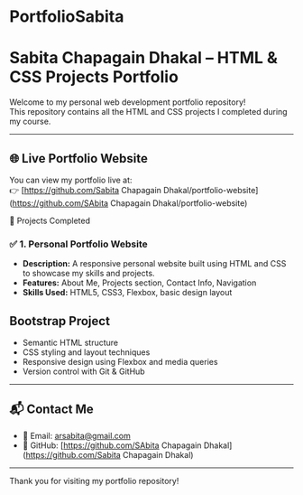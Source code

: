 # PortfolioSabita
# Sabita Chapagain Dhakal – HTML & CSS Projects Portfolio

Welcome to my personal web development portfolio repository!  
This repository contains all the HTML and CSS projects I completed during my course.

---

## 🌐 Live Portfolio Website

You can view my portfolio live at:  
👉 [https://github.com/Sabita Chapagain Dhakal/portfolio-website](https://github.com/SAbita Chapagain Dhakal/portfolio-website)  

 📁 Projects Completed

### ✅ 1. Personal Portfolio Website
- **Description:** A responsive personal website built using HTML and CSS to showcase my skills and projects.
- **Features:** About Me, Projects section, Contact Info, Navigation
- **Skills Used:** HTML5, CSS3, Flexbox, basic design layout

## Bootstrap Project
- Semantic HTML structure
- CSS styling and layout techniques
- Responsive design using Flexbox and media queries
- Version control with Git & GitHub

---

## 📬 Contact Me

- 📧 Email: arsabita@gmail.com  
- 🐙 GitHub: [https://github.com/SAbita Chapagain Dhakal](https://github.com/Sabita Chapagain Dhakal)

---

Thank you for visiting my portfolio repository!

